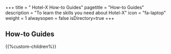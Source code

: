 +++
title = " Hotel-X How-to Guides"
pagetitle = "How-to Guides"
description = "To learn the skills you need about Hotel-X"
icon = "fa-laptop"
weight = 1
alwaysopen = false
isDirectory=true
+++

## How-to Guides

{{%custom-children%}}